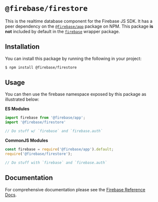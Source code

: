 # `@firebase/firestore`

This is the realtime database component for the Firebase JS SDK. It has a peer 
dependency on the [`@firebase/app`](https://npm.im) package on NPM. This package
**is not** included by default in the [`firebase`](https://npm.im/firebase)
wrapper package.

## Installation

You can install this package by running the following in your project:

```bash
$ npm install @firebase/firestore
```

## Usage

You can then use the firebase namespace exposed by this package as illustrated
below:

**ES Modules**

```javascript
import firebase from '@firebase/app';
import '@firebase/firestore'

// Do stuff w/ `firebase` and `firebase.auth`
```

**CommonJS Modules**

```javascript
const firebase = require('@firebase/app').default;
require('@firebase/firestore');

// Do stuff with `firebase` and `firebase.auth`
```

## Documentation

For comprehensive documentation please see the [Firebase Reference
Docs][reference-docs].

[reference-docs]: https://firebase.google.com/docs/reference/js/
